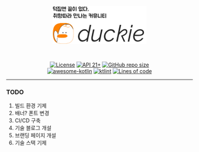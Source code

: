 <p align="center">
  <img src="./assets/duckie.png" width="50%" />
</p>
<br/>
<p align="center">
  <a href="https://github.com/sungbinland/duckie/blob/main/LICENSE"><img alt="License" src="https://img.shields.io/badge/License-MIT-blue"/></a>
  <a href="https://developer.android.com/about/versions/lollipop"><img alt="API 21+" src="https://img.shields.io/badge/API-21%2B-brightgreen.svg"/></a>
  <a href="https://github.com/sungbinland/duckie"><img alt="GitHub repo size" src="https://img.shields.io/github/repo-size/sungbinland/duckie"/></a>
  <br/>
  <a href="https://kotlin.link"><img src="https://kotlin.link/awesome-kotlin.svg" alt="awesome-kotlin"/></a>
  <a href="https://ktlint.github.io/"><img src="https://img.shields.io/badge/code%20style-%E2%9D%A4-FF4081.svg" alt="ktlint"/></a>
  <a href="https://github.com/sungbinland/duckie"><img alt="Lines of code" src="https://img.shields.io/tokei/lines/github/sungbinland/duckie"></a>
</p>

--- 

### TODO

1. 빌드 환경 기제
2. 배너? 폰트 변경
3. CI/CD 구축
4. 기술 블로그 개설
5. 브랜딩 페이지 개설
6. 기술 스택 기제
